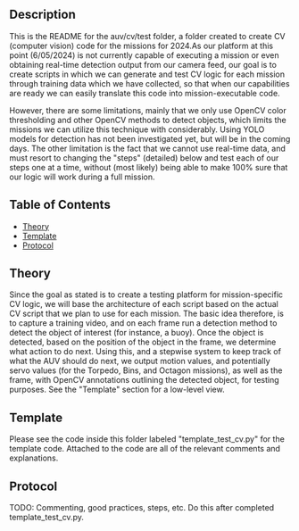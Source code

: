## Description
This is the README for the auv/cv/test folder, a folder created to create CV (computer vision) code for the missions for 2024.As our platform at this point (6/05/2024) is not currently capable of executing a mission or even obtaining real-time detection output from our camera feed, our goal is to create scripts in which we can generate and test CV logic for each mission through training data which we have collected, so that when our capabilities are ready we can easily translate this code into mission-executable code.

However, there are some limitations, mainly that we only use OpenCV color thresholding and other OpenCV methods to detect objects, which limits the missions we can utilize this technique with considerably. Using YOLO models for detection has not been investigated yet, but will be in the coming days. The other limitation is the fact that we cannot use real-time data, and must resort to changing the "steps" (detailed) below and test each of our steps one at a time, without (most likely) being able to make 100% sure that our logic will work during a full mission.

## Table of Contents
- [Theory](#theory)
- [Template](#template)
- [Protocol](#protocol)

## Theory
Since the goal as stated is to create a testing platform for mission-specific CV logic, we will base the architecture of each script based on the actual CV script that we plan to use for each mission. The basic idea therefore, is to capture a training video, and on each frame run a detection method to detect the object of interest (for instance, a buoy). Once the object is detected, based on the position of the object in the frame, we determine what action to do next. Using this, and a stepwise system to keep track of what the AUV should do next, we output motion values, and potentially servo values (for the Torpedo, Bins, and Octagon missions), as well as the frame, with OpenCV annotations outlining the detected object, for testing purposes. See the "Template" section for a low-level view.

## Template
Please see the code inside this folder labeled "template_test_cv.py" for the template code. Attached to the code are all of the relevant comments and explanations.

## Protocol
TODO: Commenting, good practices, steps, etc. Do this after completed template_test_cv.py.